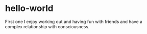 # hello-world
First one
I enjoy working out and having fun with friends and have a complex relationship with consciousness.
